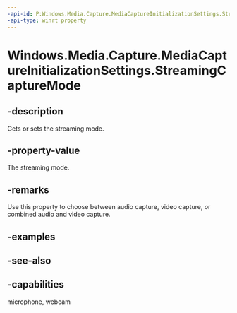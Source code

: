```yaml
---
-api-id: P:Windows.Media.Capture.MediaCaptureInitializationSettings.StreamingCaptureMode
-api-type: winrt property
---
```


<!-- Property syntax
public Windows.Media.Capture.StreamingCaptureMode StreamingCaptureMode { get;  set; }
-->

# Windows.Media.Capture.MediaCaptureInitializationSettings.StreamingCaptureMode

## -description
Gets or sets the streaming mode.

## -property-value
The streaming mode.

## -remarks
Use this property to choose between audio capture, video capture, or combined audio and video capture.

## -examples

## -see-also


## -capabilities
microphone, webcam
